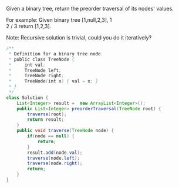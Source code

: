 Given a binary tree, return the preorder traversal of its nodes' values.

For example:
Given binary tree [1,null,2,3],
   1
    \
     2
    /
   3
return [1,2,3].

Note: Recursive solution is trivial, could you do it iteratively?

```java
/**
 * Definition for a binary tree node.
 * public class TreeNode {
 *     int val;
 *     TreeNode left;
 *     TreeNode right;
 *     TreeNode(int x) { val = x; }
 * }
 */
class Solution {
    List<Integer> result =  new ArrayList<Integer>();
    public List<Integer> preorderTraversal(TreeNode root) {
        traverse(root);
	    return result;
    }
    public void traverse(TreeNode node) {
        if(node == null) {
            return;
        }
        result.add(node.val);
        traverse(node.left);
        traverse(node.right);
        return;
    }
}
```
